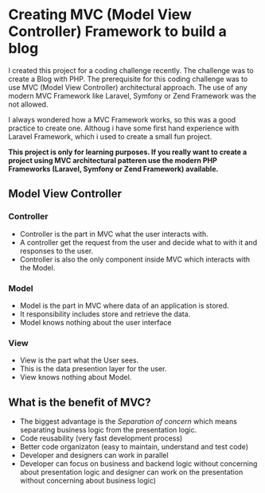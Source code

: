 # Creating MVC (Model View Controller) Framework to build a blog

I created this project for a coding challenge recently. The challenge was to create a Blog with PHP. The prerequisite for this coding challenge was to use MVC (Model View Controller) architectural approach. The use of any modern MVC Framework like Laravel, Symfony or Zend Framework was the not allowed.


I always wondered how a MVC Framework works, so this was a good practice to create one. Althoug i have some first hand experience with Laravel Framework, which i used to create a small fun project.

**This project is only for learning purposes. If you really want to create a project using MVC architectural patteren use the modern PHP Frameworks (Laravel, Symfony or Zend Framework) available.**


## Model View Controller


### Controller

* Controller is the part in MVC what the user interacts with.
* A controller get the request from the user and decide what to with it and responses to the user.
* Controller is also the only component inside MVC which interacts with the Model.

### Model

* Model is the part in MVC where data of an application is stored.
* It responsibility includes store and retrieve the data.
* Model knows nothing about the user interface

### View

* View is the part what the User sees.
* This is the data presention layer for the user.
* View knows nothing about Model.

## What is the benefit of MVC?

* The biggest advantage is the *Separation of concern* which means separating business logic from the presentation logic.
* Code reusability (very fast development process)
* Better code organizaton (easy to maintain, understand and test code)
* Developer and designers can work in parallel 
* Developer can focus on business and backend logic without concerning about presentation logic and designer can work on the presentation without concerning about business logic)


